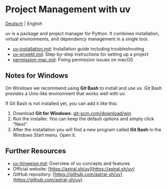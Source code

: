 # Project Management with uv
[Deutsch](../de/README.md) | English

uv is a package and project manager for Python. It combines installation, virtual environments, and dependency management in a single tool.

- [uv-installation.md](uv-installation.md): Installation guide including troubleshooting
- [uv-projekt.md](uv-projekt.md): Step-by-step instructions for setting up a project
- [permission-mac.md](permission-mac.md): Fixing permission issues on macOS

## Notes for Windows

On Windows we recommend using **Git Bash** to install and use uv. Git Bash provides a Unix-like environment that works well with uv.

If Git Bash is not installed yet, you can add it like this:

1. Download **Git for Windows**: [git-scm.com/download/win](https://git-scm.com/download/win)
2. Run the installer. You can keep the default options and simply click "Next".
3. After the installation you will find a new program called **Git Bash** in the Windows Start menu. Open it.

## Further Resources

- [uv-hinweise.md](uv-hinweise.md): Overview of uv concepts and features
- Official website: [https://astral.sh/uv](https://astral.sh/uv)
- GitHub repository: [https://github.com/astral-sh/uv](https://github.com/astral-sh/uv)

